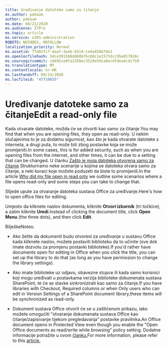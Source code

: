 ```yaml
---
title: Uređivanje datoteke samo za čitanje
ms.author: pebaum
author: pebaum
ms.date: 04/21/2020
ms.audience: ITPro
ms.topic: article
ms.service: o365-administration
ROBOTS: NOINDEX, NOFOLLOW
localization_priority: Normal
ms.assetid: 7fd02fc7-4aaf-4ae6-b514-ceda456b74e2
ms.openlocfilehash: 5dce391568dd60b76c60c1e1573dcc95a017826c
ms.sourcegitcommit: c6692ce0fa1358ec3529e59ca0ecdfdea4cdc759
ms.translationtype: MT
ms.contentlocale: hr-HR
ms.lasthandoff: 09/14/2020
ms.locfileid: "47710655"
---
```

# <a name="edit-a-read-only-file"></a><span data-ttu-id="ad60a-102">Uređivanje datoteke samo za čitanje</span><span class="sxs-lookup"><span data-stu-id="ad60a-102">Edit a read-only file</span></span>

<span data-ttu-id="ad60a-103">Kada otvarate datoteke, možda će se otvoriti kao samo za čitanje.</span><span class="sxs-lookup"><span data-stu-id="ad60a-103">You may find that when you are opening files, they open as read-only.</span></span> <span data-ttu-id="ad60a-104">U nekim slučajevima to je za dodatnu sigurnost, kao što je kada otvarate datoteke s interneta, a drugi puta, to može biti zbog postavke koja se može promijeniti.</span><span class="sxs-lookup"><span data-stu-id="ad60a-104">In some cases, this is for added security, such as when you are opening files from the internet, and other times, it can be due to a setting that can be changed.</span></span> <span data-ttu-id="ad60a-105">U članku [Zašto je moja datoteka otvorena samo za čitanje](https://support.office.com/article/Why-did-my-file-open-read-only-3ab4b792-da50-4b38-8628-14c64e1f1d15) Strukturiramo neke scenarije u kojima se datoteka otvara samo za čitanje, a neki koraci koje možete poduzeti da biste to promijenili.</span><span class="sxs-lookup"><span data-stu-id="ad60a-105">In the article [Why did my file open in read only](https://support.office.com/article/Why-did-my-file-open-read-only-3ab4b792-da50-4b38-8628-14c64e1f1d15) we outline some scenarios where a file opens read-only and some steps you can take to change that.</span></span>

<span data-ttu-id="ad60a-106">Slijede upute za otvaranje datoteka sustava Office za uređivanje.</span><span class="sxs-lookup"><span data-stu-id="ad60a-106">Here's how to open office files for editing.</span></span>

<span data-ttu-id="ad60a-107">Umjesto da kliknete naslov dokumenta, kliknite **Otvori izbornik** (tri točkice), a zatim kliknite **Uredi**.</span><span class="sxs-lookup"><span data-stu-id="ad60a-107">Instead of clicking the document title, click **Open Menu** (the three dots), and then click **Edit**.</span></span>

<span data-ttu-id="ad60a-108">Bilješke</span><span class="sxs-lookup"><span data-stu-id="ad60a-108">Notes:</span></span>

- <span data-ttu-id="ad60a-109">Ako želite da dokumenti budu otvoreni za uređivanje u sustavu Office kada kliknete naslov, možete postaviti biblioteku da to učinite (sve dok imate dozvolu za promjenu postavki biblioteke).</span><span class="sxs-lookup"><span data-stu-id="ad60a-109">If you'd rather have documents open for editing in Office when you click the title, you can set up the library to do that (as long as you have permission to change the library settings).</span></span>

- <span data-ttu-id="ad60a-110">Ako imate biblioteke uz odjavu, obavezne stupce ili kada samo korisnici koji mogu uređivati u postavkama verzija biblioteke dokumenata sustava SharePoint, te će se stavke sinkronizirati kao samo za čitanje.</span><span class="sxs-lookup"><span data-stu-id="ad60a-110">If you have libraries with Checkout, Required columns or when Only users who can edit in Version Settings of a SharePoint document library,these items will be synchronized as read-only.</span></span>

- <span data-ttu-id="ad60a-111">Dokument sustava Office otvorit će se u zaštićenom prikazu, iako možete omogućiti "otvaranje dokumenata sustava Office kao čitanje/zapisivanje tijekom pregledavanja" postavke pravilnika.</span><span class="sxs-lookup"><span data-stu-id="ad60a-111">An Office document opens in Protected View even though you enable the "Open Office documents as read/write while browsing" policy setting.</span></span> <span data-ttu-id="ad60a-112">Dodatne informacije potražite u ovom [članku.](https://support.microsoft.com/help/983047/an-office-document-opens-in-protected-view-even-though-you-enable-the)</span><span class="sxs-lookup"><span data-stu-id="ad60a-112">For more information, please refer to this [article.](https://support.microsoft.com/help/983047/an-office-document-opens-in-protected-view-even-though-you-enable-the)</span></span>

